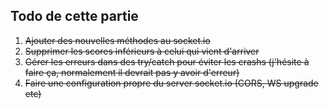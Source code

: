 ## Todo de cette partie


1. ~~Ajouter des nouvelles méthodes au socket.io~~
2. ~~Supprimer les scores inférieurs à celui qui vient d'arriver~~
3. ~~Gérer les erreurs dans des try/catch pour éviter les crashs (j'hésite à faire ça, normalement il devrait pas y avoir d'erreur)~~
4. ~~Faire une configuration propre du server socket.io (CORS, WS upgrade etc)~~